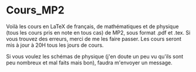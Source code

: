 # Cours_MP2
Voilà les cours en LaTeX de français, de mathématiques et de physique (tous les cours pris en note en tous cas) de MP2, sous format .pdf et .tex.
Si vous trouvez des erreurs, merci de me les faire passer.
Les cours seront mis à jour à 20H tous les jours de cours.

Si vous voulez les schémas de physique (j'en doute un peu vu qu'ils sont peu nombreux et mal faits mais bon), faudra m'envoyer un message.
